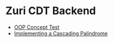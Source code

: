 # Zuri CDT Backend

- [OOP Concept Test](OOP_Concept_Test)
- [Implementing a Cascading Palindrome](Implementing_a_Cascading_Palindrome)
